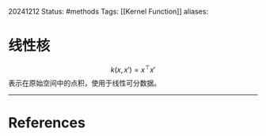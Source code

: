 20241212
Status: #methods
Tags: [[Kernel Function]]
aliases: 
# 线性核
$$k(x,x')=x^\top x'$$
表示在原始空间中的点积，使用于线性可分数据。








---
# References

